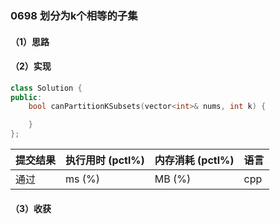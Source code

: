### 0698 划分为k个相等的子集

#### （1）思路

#### （2）实现

```cpp
class Solution {
public:
    bool canPartitionKSubsets(vector<int>& nums, int k) {

    }
};
```

| 提交结果 | 执行用时 (pctl%) | 内存消耗 (pctl%) | 语言 |
|:---------|:-----------------|:-----------------|:-----|
| 通过     |  ms (%)   |  MB (%)  | cpp  |

#### （3）收获
